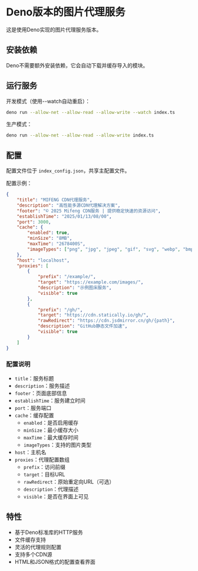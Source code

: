 # Deno版本的图片代理服务

这是使用Deno实现的图片代理服务版本。

## 安装依赖

Deno不需要额外安装依赖，它会自动下载并缓存导入的模块。

## 运行服务

开发模式（使用--watch自动重启）：
```bash
deno run --allow-net --allow-read --allow-write --watch index.ts
```

生产模式：
```bash
deno run --allow-net --allow-read --allow-write index.ts
```

## 配置

配置文件位于 `index_config.json`，共享主配置文件。

配置示例：
```json
{
    "title": "MIFENG CDN代理服务",
    "description": "高性能多源CDN代理解决方案",
    "footer": "© 2025 Mifeng CDN服务 | 提供稳定快速的资源访问",
    "establishTime": "2025/01/13/08/00",
    "port": 3000,
    "cache": {
        "enabled": true,
        "minSize": "8MB",
        "maxTime": "2678400S",
        "imageTypes": ["png", "jpg", "jpeg", "gif", "svg", "webp", "bmp", "ico"]
    },
    "host": "localhost",
    "proxies": [
        {
            "prefix": "/example/",
            "target": "https://example.com/images/",
            "description": "示例图床服务",
            "visible": true
        },
        {
            "prefix": "/gh/",
            "target": "https://cdn.statically.io/gh/",
            "rawRedirect": "https://cdn.jsdmirror.cn/gh/{path}",
            "description": "GitHub静态文件加速",
            "visible": true
        }
    ]
}
```

### 配置说明

- `title`：服务标题
- `description`：服务描述
- `footer`：页面底部信息
- `establishTime`：服务建立时间
- `port`：服务端口
- `cache`：缓存配置
  - `enabled`：是否启用缓存
  - `minSize`：最小缓存大小
  - `maxTime`：最大缓存时间
  - `imageTypes`：支持的图片类型
- `host`：主机名
- `proxies`：代理配置数组
  - `prefix`：访问前缀
  - `target`：目标URL
  - `rawRedirect`：原始重定向URL（可选）
  - `description`：代理描述
  - `visible`：是否在界面上可见

## 特性

- 基于Deno标准库的HTTP服务
- 文件缓存支持
- 灵活的代理规则配置
- 支持多个CDN源
- HTML和JSON格式的配置查看界面 
